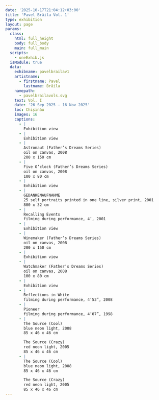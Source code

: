 ```yaml
---
date: '2025-10-17T21:04:12+03:00'
title: 'Pavel Brăila Vol. 1'
type: exhibition
layout: page
params:
  class:
    html: full_height
    body: full_body
    main: full_main
  scripts:
    - oneExhib.js
  isModule: true  
  data:
    exhibname: pavelbrailav1
    artistname:
      - firstname: Pavel
        lastname: Brăila
    namepath: 
      - pavelbrailavols.svg
    text: Vol. I
    date: '26 Sep 2025 — 16 Nov 2025'
    loc: Chișinău
    images: 16
    captions:
      - |
        Exhibition view
      - |
        Exhibition view
      - |
        Astronaut (Father’s Dreams Series)
        oil on canvas, 2008
        200 x 150 cm
      - |
        Five O’clock (Father’s Dreams Series)
        oil on canvas, 2008
        100 x 80 cm
      - |
        Exhibition view
      - |
        GEDANKENAUFNAHME
        25 self portraits printed in one line, silver print, 2001
        800 x 32 cm
      - |
        Recalling Events
        filming during performance, 4’, 2001
      - |
        Exhibition view
      - |
        Winemaker (Father’s Dreams Series)
        oil on canvas, 2008
        200 x 150 cm
      - |
        Exhibition view
      - |
        Watchmaker (Father’s Dreams Series)
        oil on canvas, 2008
        100 x 80 cm
      - |
        Exhibition view
      - |
        Reflections in White
        filming during performance, 4’53”, 2008
      - |
        Pioneer
        filming during performance, 4’07”, 1998
      - |
        The Source (Cool)
        blue neon light, 2008
        85 x 46 x 46 cm

        The Source (Crazy)
        red neon light, 2005
        85 x 46 x 46 cm
      - |
        The Source (Cool)
        blue neon light, 2008
        85 x 46 x 46 cm

        The Source (Crazy)
        red neon light, 2005
        85 x 46 x 46 cm
---
```

